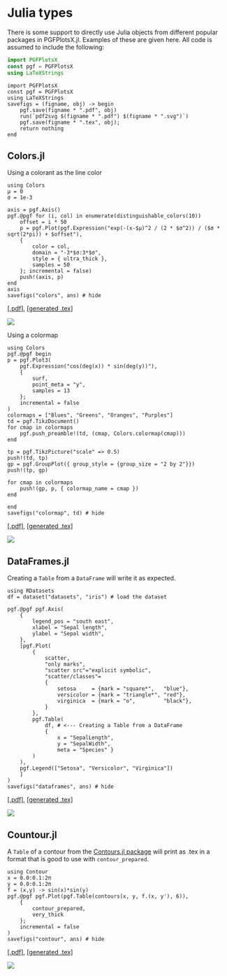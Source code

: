 # Julia types

There is some support to directly use Julia objects from different popular packages in PGFPlotsX.jl. Examples of these are given here.
All code is assumed to include the following:

```jl
import PGFPlotsX
const pgf = PGFPlotsX
using LaTeXStrings
```

```@setup pgf
import PGFPlotsX
const pgf = PGFPlotsX
using LaTeXStrings
savefigs = (figname, obj) -> begin
    pgf.save(figname * ".pdf", obj)
    run(`pdf2svg $(figname * ".pdf") $(figname * ".svg")`)
    pgf.save(figname * ".tex", obj);
    return nothing
end
```

## Colors.jl

Using a colorant as the line color

```@example pgf
using Colors
μ = 0
σ = 1e-3

axis = pgf.Axis()
pgf.@pgf for (i, col) in enumerate(distinguishable_colors(10))
    offset = i * 50
    p = pgf.Plot(pgf.Expression("exp(-(x-$μ)^2 / (2 * $σ^2)) / ($σ * sqrt(2*pi)) + $offset"),
    {
        color = col,
        domain = "-3*$σ:3*$σ",
        style = { ultra_thick },
        samples = 50
    }; incremental = false)
    push!(axis, p)
end
axis
savefigs("colors", ans) # hide
```

[\[.pdf\]](colors.pdf), [\[generated .tex\]](colors.tex)

![](colors.svg)

Using a colormap

```@example pgf
using Colors
pgf.@pgf begin
p = pgf.Plot3(
    pgf.Expression("cos(deg(x)) * sin(deg(y))"),
    {
        surf,
        point_meta = "y",
        samples = 13
    };
    incremental = false
)
colormaps = ["Blues", "Greens", "Oranges", "Purples"]
td = pgf.TikzDocument()
for cmap in colormaps
    pgf.push_preamble!(td, (cmap, Colors.colormap(cmap)))
end

tp = pgf.TikzPicture("scale" => 0.5)
push!(td, tp)
gp = pgf.GroupPlot({ group_style = {group_size = "2 by 2"}})
push!(tp, gp)

for cmap in colormaps
    push!(gp, p, { colormap_name = cmap })
end

end
savefigs("colormap", td) # hide
```

[\[.pdf\]](colormap.pdf), [\[generated .tex\]](colormap.tex)

![](colormap.svg)

## DataFrames.jl

Creating a `Table` from a `DataFrame` will write it as expected.

```@example pgf
using RDatasets
df = dataset("datasets", "iris") # load the dataset

pgf.@pgf pgf.Axis(
    {
        legend_pos = "south east",
        xlabel = "Sepal length",
        ylabel = "Sepal width",
    },
    [pgf.Plot(
        {
            scatter,
            "only marks",
            "scatter src"="explicit symbolic",
            "scatter/classes"=
            {
                setosa     = {mark = "square*",   "blue"},
                versicolor = {mark = "triangle*", "red"},
                virginica  = {mark = "o",         "black"},
            }
        },
        pgf.Table(
            df, # <--- Creating a Table from a DataFrame
            {
                x = "SepalLength",
                y = "SepalWidth",
                meta = "Species" }
        )
    ),
    pgf.Legend(["Setosa", "Versicolor", "Virginica"])
    ]
)
savefigs("dataframes", ans) # hide
```

[\[.pdf\]](dataframes.pdf), [\[generated .tex\]](dataframes.tex)

![](dataframes.svg)

## Countour.jl

A `Table` of a contour from the [Contours.jl package](https://github.com/JuliaGeometry/Contour.jl) will print as .tex in a format that is
good to use with `contour_prepared`.

```@example pgf
using Contour
x = 0.0:0.1:2π
y = 0.0:0.1:2π
f = (x,y) -> sin(x)*sin(y)
pgf.@pgf pgf.Plot(pgf.Table(contours(x, y, f.(x, y'), 6)),
    {
        contour_prepared,
        very_thick
    };
    incremental = false
)
savefigs("contour", ans) # hide
```

[\[.pdf\]](contour.pdf), [\[generated .tex\]](contour.tex)

![](contour.svg)
